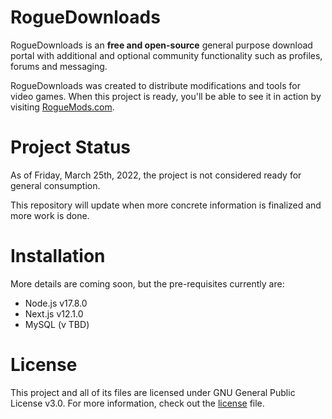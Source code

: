 # RogueDownloads
RogueDownloads is an **free and open-source** general purpose download portal with additional and optional community functionality such as profiles, forums and messaging.

RogueDownloads was created to distribute modifications and tools for video games. When this project is ready, you'll be able to see it in action by visiting [RogueMods.com](https://roguemods.com).

# Project Status
As of Friday, March 25th, 2022, the project is not considered ready for general consumption.

This repository will update when more concrete information is finalized and more work is done.

# Installation
More details are coming soon, but the pre-requisites currently are:

- Node.js v17.8.0
- Next.js v12.1.0
- MySQL (v TBD)

# License
This project and all of its files are licensed under GNU General Public License v3.0. For more information, check out the [license](LICENSE) file.